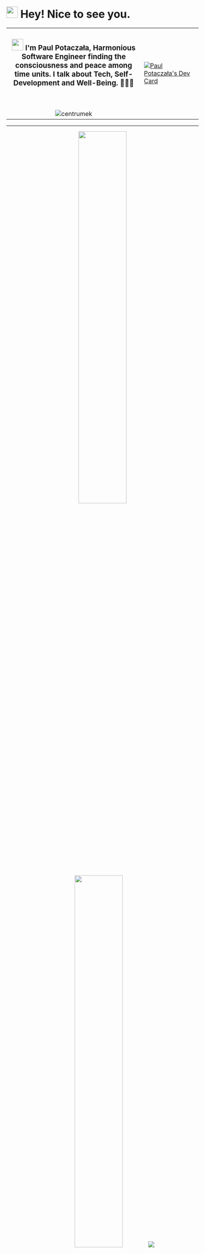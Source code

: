 <h1><img src="https://emojis.slackmojis.com/emojis/images/1531849430/4246/blob-sunglasses.gif?1531849430" width="30"/> Hey! Nice to see you.</h1>

<table align="center">
  <tbody>
    <tr>
      <td align="center" width="70%">
        <h3><img src = "https://raw.githubusercontent.com/MartinHeinz/MartinHeinz/master/wave.gif" width = 30px> I'm Paul Potaczała, Harmonious Software Engineer finding the consciousness and peace among time units. I talk about Tech, Self-Development and Well-Being. 🌿🧘🚀</h3>
        <br/>
        <br/>
        <img src="https://komarev.com/ghpvc/?username=centrumek&label=visitors&color=0e75b6&style=flat" alt="centrumek"> 
      </td>
      <td width="30%">
        <a href="https://app.daily.dev/centrumek"><img src="https://api.daily.dev/devcards/d6a38e9d474449a9a5edc0a0a2743895.png?r=c7c" alt="Paul Potaczała's Dev Card"/></a>
      </td>
    </tr>
  </tbody>
</table>


---
<p align="center">
  <img height="50%" width="auto" src="https://github-readme-stats.vercel.app/api?username=centrumek&show_icons=true&count_private=true&theme=darcula&hide_border=true&hide=issues,contribs&bg_color=00000000">
  <img height="50%" width="auto" src="https://github-readme-stats.vercel.app/api/top-langs/?username=centrumek&layout=compact&hide_border=true&theme=darcula&bg_color=00000000&langs_count=6&exclude_repo=air-statistic-app">
  <img src ="https://github-readme-streak-stats.herokuapp.com?user=centrumek&theme=darcula&hide_border=true&background=FFFFFF00">
  <br>
  <br>
  <a href="https://www.buymeacoffee.com/centrumek"> <img align="center" src="https://cdn.buymeacoffee.com/buttons/v2/default-orange.png" height="50" width="210" alt="centrumek" /></a>
</p>

<!--
**centrumek/centrumek** is a ✨ _special_ ✨ repository because its `README.md` (this file) appears on your GitHub profile.

Here are some ideas to get you started:

- 🔭 I’m currently working on ...
- 🌱 I’m currently learning ...
- 👯 I’m looking to collaborate on ...
- 🤔 I’m looking for help with ...
- 💬 Ask me about ...
- 📫 How to reach me: ...
- 😄 Pronouns: ...
- ⚡ Fun fact: ...
-->
